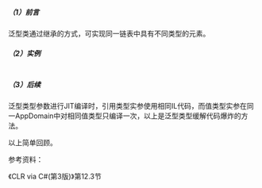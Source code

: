 ##### （1）前言

泛型类通过继承的方式，可实现同一链表中具有不同类型的元素。

##### （2）实例

```

```

##### （3）后续
泛型类型参数进行JIT编译时，引用类型实参使用相同IL代码，而值类型实参在同一AppDomain中对相同值类型只编译一次，以上是泛型类型缓解代码爆炸的方法。



以上简单回顾。

参考资料： 

《CLR via C#(第3版)》第12.3节